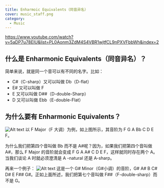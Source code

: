 ```yaml
---
title: Enharmoic Equivalents（同音异名）
cover: music_staff.png
category:
  - Music
---
```


https://www.youtube.com/watch?v=5aDP7u78EIU&list=PL0Aonm3ZdM4S4VBR1wjtfCL9nPXVFbbWh&index=2

## 什么是 Enharmonic Equivalents（同音异名）？

简单来说，就是同一个音可以有不同的名字。比如：

- C#（C-sharp）又可以叫做 Db（D-flat）
- E# 又可以叫做 F
- E 又可以叫做 D##（D-double-Sharp）
- D 又可以叫做 Ebb（E-double-Flat）

## 为什么要有 Enharmonic Equivalents？

![Alt text](image.png)
以 F Major（F 大调）为例，如上图所示，其音阶为 F G A Bb C D E F。

为什么我们把第四个音叫做 Bb 而不是 A#呢？因为，如果我们把第四个音叫做 A#，那么 F Major 的音阶就会变成 F G A A# C D E F，这样就同时存在两个 A。当我们谈论 A 时就必须澄清是 A -natural 还是 A-sharp。

再来一个例子：
![Alt text](image-1.png)
这是一个 G# Minor（G#小调）的音阶，G# A# B C# D# E F## G#。正如上面所述，我们把第七个音叫做 F##（F-double-sharp）而不是 G。
